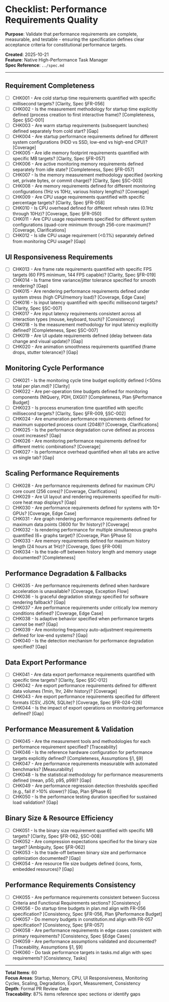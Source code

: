 # Checklist: Performance Requirements Quality

**Purpose**: Validate that performance requirements are complete, measurable, and testable - ensuring the specification defines clear acceptance criteria for constitutional performance targets.

**Created**: 2025-10-21  
**Feature**: Native High-Performance Task Manager  
**Spec Reference**: `../spec.md`

---

## Requirement Completeness

- [ ] CHK001 - Are cold startup time requirements quantified with specific millisecond targets? [Clarity, Spec §FR-056]
- [ ] CHK002 - Is the measurement methodology for startup time explicitly defined (process creation to first interactive frame)? [Completeness, Spec §SC-001]
- [ ] CHK003 - Are warm startup requirements (subsequent launches) defined separately from cold start? [Gap]
- [ ] CHK004 - Are startup performance requirements defined for different system configurations (HDD vs SSD, low-end vs high-end CPU)? [Coverage]
- [ ] CHK005 - Are idle memory footprint requirements quantified with specific MB targets? [Clarity, Spec §FR-057]
- [ ] CHK006 - Are active monitoring memory requirements defined separately from idle state? [Completeness, Spec §FR-057]
- [ ] CHK007 - Is the memory measurement methodology specified (working set, private bytes, or commit charge)? [Clarity, Spec §SC-003]
- [ ] CHK008 - Are memory requirements defined for different monitoring configurations (1Hz vs 10Hz, various history lengths)? [Coverage]
- [ ] CHK009 - Are CPU usage requirements quantified with specific percentage targets? [Clarity, Spec §FR-058]
- [ ] CHK010 - Is CPU overhead defined for different refresh rates (0.1Hz through 10Hz)? [Coverage, Spec §FR-050]
- [ ] CHK011 - Are CPU usage requirements specified for different system configurations (quad-core minimum through 256-core maximum)? [Coverage, Clarifications]
- [ ] CHK012 - Is idle CPU usage requirement (<0.1%) separately defined from monitoring CPU usage? [Gap]

## UI Responsiveness Requirements

- [ ] CHK013 - Are frame rate requirements quantified with specific FPS targets (60 FPS minimum, 144 FPS capable)? [Clarity, Spec §FR-019]
- [ ] CHK014 - Is frame time variance/jitter tolerance specified for smooth rendering? [Gap]
- [ ] CHK015 - Are rendering performance requirements defined under system stress (high CPU/memory load)? [Coverage, Edge Case]
- [ ] CHK016 - Is input latency quantified with specific millisecond targets? [Clarity, Spec §SC-007]
- [ ] CHK017 - Are input latency requirements consistent across all interaction types (mouse, keyboard, touch)? [Consistency]
- [ ] CHK018 - Is the measurement methodology for input latency explicitly defined? [Completeness, Spec §SC-007]
- [ ] CHK019 - Are UI update requirements defined (delay between data change and visual update)? [Gap]
- [ ] CHK020 - Are animation smoothness requirements quantified (frame drops, stutter tolerance)? [Gap]

## Monitoring Cycle Performance

- [ ] CHK021 - Is the monitoring cycle time budget explicitly defined (<50ms total per plan.md)? [Clarity]
- [ ] CHK022 - Are per-operation time budgets defined for monitoring components (NtQuery, PDH, DXGI)? [Completeness, Plan §Performance Budget]
- [ ] CHK023 - Is process enumeration time quantified with specific millisecond targets? [Clarity, Spec §FR-009, §SC-002]
- [ ] CHK024 - Are enumeration performance requirements defined for maximum supported process count (2048)? [Coverage, Clarifications]
- [ ] CHK025 - Is the performance degradation curve defined as process count increases? [Gap]
- [ ] CHK026 - Are monitoring performance requirements defined for different metric combinations? [Coverage]
- [ ] CHK027 - Is performance overhead quantified when all tabs are active vs single tab? [Gap]

## Scaling Performance Requirements

- [ ] CHK028 - Are performance requirements defined for maximum CPU core count (256 cores)? [Coverage, Clarifications]
- [ ] CHK029 - Are UI layout and rendering requirements specified for multi-core heat map displays? [Gap]
- [ ] CHK030 - Are performance requirements defined for systems with 10+ GPUs? [Coverage, Edge Case]
- [ ] CHK031 - Are graph rendering performance requirements defined for maximum data points (3600 for 1hr history)? [Coverage]
- [ ] CHK032 - Is rendering performance for multiple simultaneous graphs quantified (6+ graphs target)? [Coverage, Plan §Phase 5]
- [ ] CHK033 - Are memory requirements defined for maximum history length (24 hours at 1Hz)? [Coverage, Spec §FR-006]
- [ ] CHK034 - Is the trade-off between history length and memory usage documented? [Completeness]

## Performance Degradation & Fallbacks

- [ ] CHK035 - Are performance requirements defined when hardware acceleration is unavailable? [Coverage, Exception Flow]
- [ ] CHK036 - Is graceful degradation strategy specified for software rendering fallback? [Gap]
- [ ] CHK037 - Are performance requirements under critically low memory conditions defined? [Coverage, Edge Case]
- [ ] CHK038 - Is adaptive behavior specified when performance targets cannot be met? [Gap]
- [ ] CHK039 - Are monitoring frequency auto-adjustment requirements defined for low-end systems? [Gap]
- [ ] CHK040 - Is the detection mechanism for performance degradation specified? [Gap]

## Data Export Performance

- [ ] CHK041 - Are data export performance requirements quantified with specific time targets? [Clarity, Spec §SC-012]
- [ ] CHK042 - Are export performance requirements defined for different data volumes (1min, 1hr, 24hr history)? [Coverage]
- [ ] CHK043 - Are export performance requirements specified for different formats (CSV, JSON, SQLite)? [Coverage, Spec §FR-024-026]
- [ ] CHK044 - Is the impact of export operations on monitoring performance defined? [Gap]

## Performance Measurement & Validation

- [ ] CHK045 - Are the measurement tools and methodologies for each performance requirement specified? [Traceability]
- [ ] CHK046 - Is the reference hardware configuration for performance targets explicitly defined? [Completeness, Assumptions §1, §9]
- [ ] CHK047 - Are performance requirements measurable with automated benchmarks? [Measurability]
- [ ] CHK048 - Is the statistical methodology for performance measurements defined (mean, p50, p95, p99)? [Gap]
- [ ] CHK049 - Are performance regression detection thresholds specified (e.g., fail if >10% slower)? [Gap, Plan §Phase 6]
- [ ] CHK050 - Is the performance testing duration specified for sustained load validation? [Gap]

## Binary Size & Resource Efficiency

- [ ] CHK051 - Is the binary size requirement quantified with specific MB targets? [Clarity, Spec §FR-062, §SC-008]
- [ ] CHK052 - Are compression expectations specified for the binary size target? [Ambiguity, Spec §FR-062]
- [ ] CHK053 - Is the trade-off between binary size and performance optimization documented? [Gap]
- [ ] CHK054 - Are resource file size budgets defined (icons, fonts, embedded resources)? [Gap]

## Performance Requirements Consistency

- [ ] CHK055 - Are performance requirements consistent between Success Criteria and Functional Requirements sections? [Consistency]
- [ ] CHK056 - Do startup time budgets in plan.md align with FR-056 specification? [Consistency, Spec §FR-056, Plan §Performance Budget]
- [ ] CHK057 - Do memory budgets in constitution.md align with FR-057 specification? [Consistency, Spec §FR-057]
- [ ] CHK058 - Are performance requirements in edge cases consistent with primary requirements? [Consistency, Spec §Edge Cases]
- [ ] CHK059 - Are performance assumptions validated and documented? [Traceability, Assumptions §1, §9]
- [ ] CHK060 - Do task performance targets in tasks.md align with spec requirements? [Consistency, Tasks]

---

**Total Items**: 60  
**Focus Areas**: Startup, Memory, CPU, UI Responsiveness, Monitoring Cycles, Scaling, Degradation, Export, Measurement, Consistency  
**Depth**: Formal PR Review Gate  
**Traceability**: 87% items reference spec sections or identify gaps
